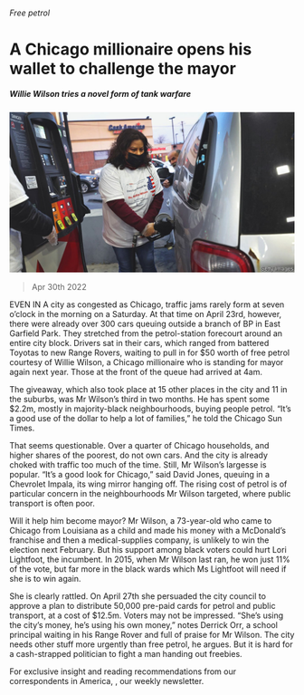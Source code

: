 ###### Free petrol

# A Chicago millionaire opens his wallet to challenge the mayor 

##### Willie Wilson tries a novel form of tank warfare 

![image](images/20220430_USP002_0.jpg) 

> Apr 30th 2022 

EVEN IN A city as congested as Chicago, traffic jams rarely form at seven o’clock in the morning on a Saturday. At that time on April 23rd, however, there were already over 300 cars queuing outside a branch of BP in East Garfield Park. They stretched from the petrol-station forecourt around an entire city block. Drivers sat in their cars, which ranged from battered Toyotas to new Range Rovers, waiting to pull in for $50 worth of free petrol courtesy of Willie Wilson, a Chicago millionaire who is standing for mayor again next year. Those at the front of the queue had arrived at 4am.

The giveaway, which also took place at 15 other places in the city and 11 in the suburbs, was Mr Wilson’s third in two months. He has spent some $2.2m, mostly in majority-black neighbourhoods, buying people petrol. “It’s a good use of the dollar to help a lot of families,” he told the Chicago Sun Times.


That seems questionable. Over a quarter of Chicago households, and higher shares of the poorest, do not own cars. And the city is already choked with traffic too much of the time. Still, Mr Wilson’s largesse is popular. “It’s a good look for Chicago,” said David Jones, queuing in a Chevrolet Impala, its wing mirror hanging off. The rising cost of petrol is of particular concern in the neighbourhoods Mr Wilson targeted, where public transport is often poor.

Will it help him become mayor? Mr Wilson, a 73-year-old who came to Chicago from Louisiana as a child and made his money with a McDonald’s franchise and then a medical-supplies company, is unlikely to win the election next February. But his support among black voters could hurt Lori Lightfoot, the incumbent. In 2015, when Mr Wilson last ran, he won just 11% of the vote, but far more in the black wards which Ms Lightfoot will need if she is to win again.

She is clearly rattled. On April 27th she persuaded the city council to approve a plan to distribute 50,000 pre-paid cards for petrol and public transport, at a cost of $12.5m. Voters may not be impressed. “She’s using the city’s money, he’s using his own money,” notes Derrick Orr, a school principal waiting in his Range Rover and full of praise for Mr Wilson. The city needs other stuff more urgently than free petrol, he argues. But it is hard for a cash-strapped politician to fight a man handing out freebies.

For exclusive insight and reading recommendations from our correspondents in America, , our weekly newsletter.

